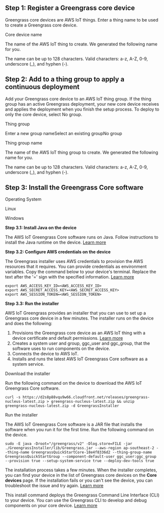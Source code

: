## Step 1: Register a Greengrass core device

Greengrass core devices are AWS IoT things. Enter a thing name to be used to create a Greengrass core device.

Core device name

The name of the AWS IoT thing to create. We generated the following name for you.

The name can be up to 128 characters. Valid characters: a-z, A-Z, 0-9, underscore (_), and hyphen (-).

## Step 2: Add to a thing group to apply a continuous deployment

Add your Greengrass core device to an AWS IoT thing group. If the thing group has an active Greengrass deployment, your new core device receives and applies the deployment when you finish the setup process. To deploy to only the core device, select No group.

Thing group

Enter a new group nameSelect an existing groupNo group

Thing group name

The name of the AWS IoT thing group to create. We generated the following name for you.

The name can be up to 128 characters. Valid characters: a-z, A-Z, 0-9, underscore (_), and hyphen (-).

## Step 3: Install the Greengrass Core software

Operating System

Linux

Windows

**Step 3.1: Install Java on the device**

The AWS IoT Greengrass Core software runs on Java. Follow instructions to install the Java runtime on the device. [Learn more](https://docs.aws.amazon.com/console/greengrass/v2/install-java-runtime) 

**Step 3.2: Configure AWS credentials on the device**

The Greengrass installer uses AWS credentials to provision the AWS resources that it requires. You can provide credentials as environment variables. Copy the command below to your device's terminal. Replace the text after the '=' sign with the specified information. [Learn more](https://docs.aws.amazon.com/console/greengrass/v2/configure-aws-credentials) 

```
export AWS_ACCESS_KEY_ID=<AWS_ACCESS_KEY_ID>
export AWS_SECRET_ACCESS_KEY=<AWS_SECRET_ACCESS_KEY>
export AWS_SESSION_TOKEN=<AWS_SESSION_TOKEN>
```

**Step 3.3: Run the installer**

AWS IoT Greengrass provides an installer that you can use to set up a Greengrass core device in a few minutes. The installer runs on the device and does the following:

1. Provisions the Greengrass core device as an AWS IoT thing with a device certificate and default permissions. [Learn more](https://docs.aws.amazon.com/console/greengrass/v2/provision-greengrass-core) 
2. Creates a system user and group, ggc_user and ggc_group, that the software uses to run components on the device.
3. Connects the device to AWS IoT.
4. Installs and runs the latest AWS IoT Greengrass Core software as a system service.

Download the installer

Run the following command on the device to download the AWS IoT Greengrass Core software.

```
curl -s https://d2s8p88vqu9w66.cloudfront.net/releases/greengrass-nucleus-latest.zip > greengrass-nucleus-latest.zip && unzip greengrass-nucleus-latest.zip -d GreengrassInstaller
```

Run the installer

The AWS IoT Greengrass Core software is a JAR file that installs the software when you run it for the first time. Run the following command on the device.

```
sudo -E java -Droot="/greengrass/v2" -Dlog.store=FILE -jar ./GreengrassInstaller/lib/Greengrass.jar --aws-region ap-southeast-2 --thing-name GreengrassQuickStartCore-18e4f8336d2 --thing-group-name GreengrassQuickStartGroup --component-default-user ggc_user:ggc_group --provision true --setup-system-service true --deploy-dev-tools true
```

The installation process takes a few minutes. When the installer completes, you can find your device in the list of Greengrass core devices on the **Core devices** page. If the installation fails or you can't see the device, you can troubleshoot the issue and try again. [Learn more](https://docs.aws.amazon.com/console/greengrass/v2/troubleshoot-core-device-setup)   
  
This install command deploys the Greengrass Command Line Interface (CLI) to your device. You can use the Greengrass CLI to develop and debug components on your core device. [Learn more](https://docs.aws.amazon.com/console/greengrass/v2/use-greengrass-cli)